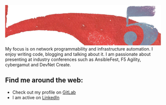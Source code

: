 <img src="https://raw.githubusercontent.com/joelwking/joelwking/master/images/DevNet_5_logo.jpg" width="520" height="130" alt="banner that says Joel W. King - Network Programmablity Developer, DevNet 500, CCIE 1846 (ret.)">
My focus is on network programmability and infrastructure automation. I enjoy writing code, blogging and talking about it. I am passionate about presenting at industry conferences such as AnsibleFest, F5 Agility, cybergamut and DevNet Create.

## Find me around the web:
- Check out my profile on <a href="https://gitlab.com/joelwking">GitLab</a>
- I am active on <a href="https://www.linkedin.com/in/programmablenetworks/">LinkedIn</a>

<!--
**joelwking/joelwking** is a ✨ _special_ ✨ repository because its `README.md` (this file) appears on your GitHub profile.

Here are some ideas to get you started:

- 🔭 I’m currently working on ...
- 🌱 I’m currently learning ...
- 👯 I’m looking to collaborate on ...
- 🤔 I’m looking for help with ...
- 💬 Ask me about ...
- 📫 How to reach me: ...
- 😄 Pronouns: ...
- ⚡ Fun fact: ...
-->
